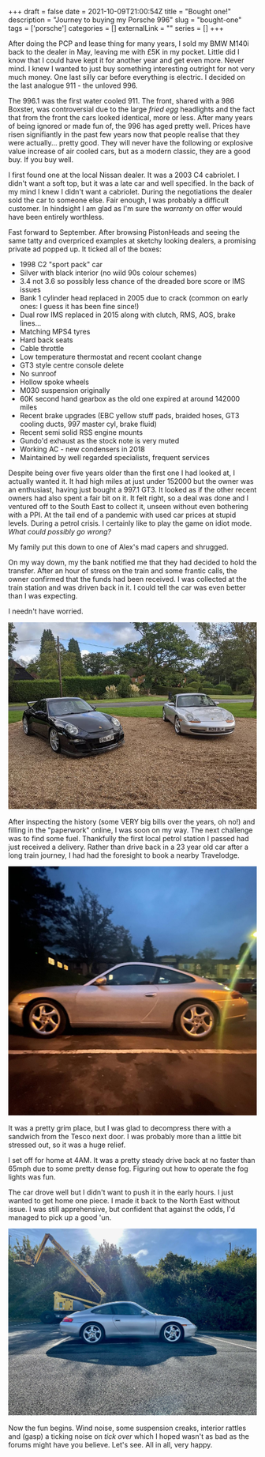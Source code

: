 +++ 
draft = false
date = 2021-10-09T21:00:54Z
title = "Bought one!"
description = "Journey to buying my Porsche 996"
slug = "bought-one" 
tags = ['porsche']
categories = []
externalLink = ""
series = []
+++

After doing the PCP and lease thing for many years, I sold my BMW M140i back to the dealer in May, leaving me with £5K in my pocket. Little did I know that I could have kept it for another year and get even more. Never mind. I knew I wanted to just buy something interesting outright for not very much money. One last silly car before everything is electric. I decided on the last analogue 911 - the unloved 996.

The 996.1 was the first water cooled 911. The front, shared with a 986 Boxster, was controversial due to the large _fried egg_ headlights and the fact that from the front the cars looked identical, more or less. After many years of being ignored or made fun of, the 996 has aged pretty well. Prices have risen signifiantly in the past few years now that people realise that they were actually... pretty good. They will never have the following or explosive value increase of air cooled cars, but as a modern classic, they are a good buy. If you buy well.

I first found one at the local Nissan dealer. It was a 2003 C4 cabriolet. I didn't want a soft top, but it was a late car and well specified. In the back of my mind I knew I didn't want a cabriolet. During the negotiations the dealer sold the car to someone else. Fair enough, I was probably a difficult customer. In hindsight I am glad as I'm sure the _warranty_ on offer would have been entirely worthless.

Fast forward to September. After browsing PistonHeads and seeing the same tatty and overpriced examples at sketchy looking dealers, a promising private ad popped up. It ticked all of the boxes:

- 1998 C2 "sport pack" car
- Silver with black interior (no wild 90s colour schemes)
- 3.4 not 3.6 so possibly less chance of the dreaded bore score or IMS issues
- Bank 1 cylinder head replaced in 2005 due to crack (common on early ones: I guess it has been fine since!)
- Dual row IMS replaced in 2015 along with clutch, RMS, AOS, brake lines...
- Matching MPS4 tyres
- Hard back seats
- Cable throttle
- Low temperature thermostat and recent coolant change
- GT3 style centre console delete
- No sunroof
- Hollow spoke wheels
- M030 suspension originally
- 60K second hand gearbox as the old one expired at around 142000 miles
- Recent brake upgrades (EBC yellow stuff pads, braided hoses, GT3 cooling ducts, 997 master cyl, brake fluid)
- Recent semi solid RSS engine mounts
- Gundo'd exhaust as the stock note is very muted
- Working AC - new condensers in 2018
- Maintained by well regarded specialists, frequent services

Despite being over five years older than the first one I had looked at, I actually wanted it. It had high miles at just under 152000 but the owner was an enthusiast, having just bought a 997.1 GT3. It looked as if the other recent owners had also spent a fair bit on it. It felt right, so a deal was done and I ventured off to the South East to collect it, unseen without even bothering with a PPI. At the tail end of a pandemic with used car prices at stupid levels. During a petrol crisis. I certainly like to play the game on idiot mode. _What could possibly go wrong?_

My family put this down to one of Alex's mad capers and shrugged.

On my way down, my the bank notified me that they had decided to hold the transfer. After an hour of stress on the train and some frantic calls, the owner confirmed that the funds had been received. I was collected at the train station and was driven back in it. I could tell the car was even better than I was expecting.

I needn't have worried.

![Photo credit: @moonmilesgt3 on Instagram](new-to-me.jpg)

After inspecting the history (some VERY big bills over the years, oh no!) and filling in the "paperwork" online, I was soon on my way. The next challenge was to find some fuel. Thankfully the first local petrol station I passed had just received a delivery. Rather than drive back in a 23 year old car after a long train journey, I had had the foresight to book a nearby Travelodge. 

![Travelodge](tl.jpg)

It was a pretty grim place, but I was glad to decompress there with a sandwich from the Tesco next door. I was probably more than a little bit stressed out, so it was a huge relief. 

I set off for home at 4AM. It was a pretty steady drive back at no faster than 65mph due to some pretty dense fog. Figuring out how to operate the fog lights was fun.

The car drove well but I didn't want to push it in the early hours. I just wanted to get home one piece. I made it back to the North East without issue. I was still apprehensive, but confident that against the odds, I'd managed to pick up a good 'un.

![Stop at the Silverlink](back.jpg)

Now the fun begins. Wind noise, some suspension creaks, interior rattles and (gasp) a ticking noise on _tick over_ which I hoped wasn't as bad as the forums might have you believe. Let's see. All in all, very happy.
